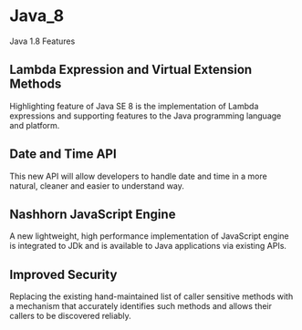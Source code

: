 # Java_8
Java 1.8 Features
## Lambda Expression and Virtual Extension Methods
Highlighting feature of Java SE 8 is the implementation of Lambda expressions and supporting features to the Java programming language and platform.

## Date and Time API
This new API will allow developers to handle date and time in a more natural, cleaner and easier to understand way.

## Nashhorn JavaScript Engine
A new lightweight, high performance implementation of JavaScript engine is integrated to JDk and is available to Java applications via existing APIs.

## Improved Security
Replacing the existing hand-maintained list of caller sensitive methods with a mechanism that accurately identifies such methods and allows their callers to be discovered reliably.
